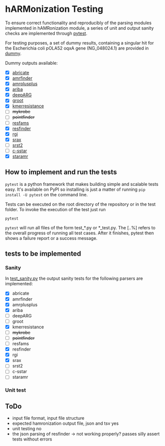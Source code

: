 # hARMonization Testing

To ensure correct functionality and reproducibly of the parsing modules implemented in hAMRonization module, 
a series of unit and output sanity checks are implemented through [pytest](https://docs.pytest.org/en/stable/contents.html#).

For testing purposes, a set of dummy results, containing a singular hit for the Escherichia coli pOLA52 oqxA 
gene (NG_048024.1) are provided in [dummy](dummy).

Dummy outputs available:
- [x] [abricate](dummy/abricate)
- [x] [amrfinder](dummy/amrfinder)
- [x] [amrplusplus](dummy/amrplusplus)
- [x] [ariba](dummy/ariba)
- [x] [deepARG](dummy/deepARG)
- [x] [groot](dummy/groot)
- [x] [kmerresistance](dummy/kmerresistance)
- [ ] ~~mykrobe~~
- [ ] ~~pointfinder~~
- [ ] [resfams](dummy/resfinder)
- [x] [resfinder](dummy/resfinder)
- [x] [rgi](dummy/rgi)
- [x] [srax](dummy/srax)
- [ ] [srst2](dummy/s)
- [ ] [c-sstar](dummy/sstar)
- [x] [staramr](dummy/staramr)

## How to implement and run the tests

`pytest` is a python framework that makes building simple and scalable tests easy. It's available on PyPI 
so installing is just a matter of running `pip install -U pytest` on the command line.

Tests can be executed on the root directory of the repository or in the test folder. 
To invoke the execution of the test just run 

`pytest`

`pytest` will run all files of the form test_*.py or *_test.py. The [..%] refers to the overall progress of running all 
test cases. After it finishes, pytest then shows a failure report or a success message.

## tests to be implemented

### Sanity 
In [test_sanity.py](test_sanity.py) the output sanity tests for the following parsers are implemented:
- [x] abricate 
- [x] amrfinder
- [x] amrplusplus
- [x] ariba
- [ ] deepARG
- [ ] groot
- [x] kmerresistance
- [ ] ~~mykrobe~~
- [ ] ~~pointfinder~~
- [ ] resfams
- [x] resfinder
- [x] rgi
- [x] srax
- [ ] srst2
- [ ] c-sstar
- [ ] staramr

### Unit test

## ToDo
- input file format, input file structure
- expected hamronization output file, json and tsv yes
- unit testing no
- the json parsing of resfinder -> not working properly? passes silly assert tests without errors